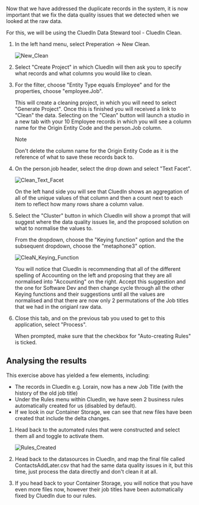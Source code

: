 Now that we have addressed the duplicate records in the system, it is now important that we fix the data quality issues that we detected when we looked at the raw data. 

For this, we will be using the CluedIn Data Steward tool - CluedIn Clean. 

1. In the left hand menu, select Preperation -> New Clean. 

    ![New_Clean](images/New_Clean.png)

1. Select "Create Project" in which CluedIn will then ask you to specify what records and what columns you would like to clean.

1. For the filter, choose "Entity Type equals Employee" and for the properties, choose "employee.Job".

    This will create a cleaning project, in which you will need to select "Generate Project". Once this is finished you will received a link to "Clean" the data. Selecting on the "Clean" button will launch a studio in a new tab with your 10 Employee records in which you will see a column name for the Origin Entity Code and the person.Job column. 

    >[!NOTE]
    > Don't delete the column name for the Origin Entity Code as it is the reference of what to save these records back to. 

1. On the person.job header, select the drop down and select "Text Facet".

    ![Clean_Text_Facet](images/Clean_Text_Facet.png)

    On the left hand side you will see that CluedIn shows an aggregation of all of the unique values of that column and then a count next to each item to reflect how many rows share a column value. 

1. Select the "Cluster" button in which CluedIn will show a prompt that will suggest where the data quality issues lie, and the proposed solution on what to normalise the values to. 

    From the dropdown, choose the "Keying function" option and the the subsequent dropdown, choose the "metaphone3" option. 

    ![CleaN_Keying_Function](images/CleaN_Keying_Function.png)

    You will notice that CluedIn is recommending that all of the different spelling of Accounting on the left and proposing that they are all normalised into "Accounting" on the right. Accept this suggestion and the one for Software Dev and then change cycle through all the other Keying functions and their suggestions until all the values are normalised and that there are now only 2 permutations of the Job titles that we had in the origianl raw data. 

1. Close this tab, and on the previous tab you used to get to this application, select "Process".

    When prompted, make sure that the checkbox for "Auto-creating Rules" is ticked. 

## Analysing the results

This exercise above has yielded a few elements, including:

 - The records in CluedIn e.g. Lorain, now has a new Job Title (with the history of the old job title)
 - Under the Rules menu within CluedIn, we have seen 2 business rules automatically created for us (disabled by default).
 - If we look in our Container Storage, we can see that new files have been created that include the delta changes. 


1. Head back to the automated rules that were constructed and select them all and toggle to activate them. 

    ![Rules_Created](images/Rules_Created.png)

1. Head back to the datasources in CluedIn, and map the final file called ContactsAddLater.csv that had the same data quality issues in it, but this time, just process the data directly and don't clean it at all. 

1. If you head back to your Container Storage, you will notice that you have even more files now, however their job titles have been automatically fixed by CluedIn due to our rules. 
